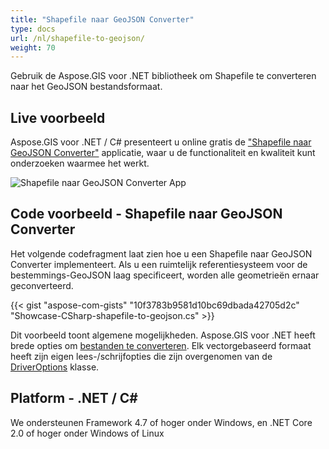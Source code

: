 ```yaml
---
title: "Shapefile naar GeoJSON Converter"
type: docs
url: /nl/shapefile-to-geojson/
weight: 70
---
```


Gebruik de Aspose.GIS voor .NET bibliotheek om Shapefile te converteren naar het GeoJSON bestandsformaat.

## **Live voorbeeld**

Aspose.GIS voor .NET / C# presenteert u online gratis de ["Shapefile naar GeoJSON Converter"](https://products.aspose.app/gis/conversion/shapefile-to-geojson) applicatie, waar u de functionaliteit en kwaliteit kunt onderzoeken waarmee het werkt.

![Shapefile naar GeoJSON Converter App](conversion.png)

## **Code voorbeeld - Shapefile naar GeoJSON Converter**

Het volgende codefragment laat zien hoe u een Shapefile naar GeoJSON Converter implementeert. Als u een ruimtelijk referentiesysteem voor de bestemmings-GeoJSON laag specificeert, worden alle geometrieën ernaar geconverteerd. 

{{< gist "aspose-com-gists" "10f3783b9581d10bc69dbada42705d2c" "Showcase-CSharp-shapefile-to-geojson.cs" >}}

Dit voorbeeld toont algemene mogelijkheden. Aspose.GIS voor .NET heeft brede opties om [bestanden te converteren](https://docs.aspose.com/gis/net/vector-layers/). Elk vectorgebaseerd formaat heeft zijn eigen lees-/schrijfopties die zijn overgenomen van de [DriverOptions](https://reference.aspose.com/gis/net/aspose.gis/driveroptions) klasse.

## **Platform - .NET / C#**

We ondersteunen Framework 4.7 of hoger onder Windows, en .NET Core 2.0 of hoger onder Windows of Linux
